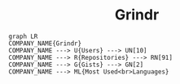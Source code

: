 <h1 align="center">Grindr</h1>

```mermaid
graph LR
COMPANY_NAME{Grindr}
COMPANY_NAME ---> U{Users} ---> UN[10]
COMPANY_NAME ---> R{Repositories} ---> RN[91]
COMPANY_NAME ---> G{Gists} ---> GN[2]
COMPANY_NAME ---> ML{Most Used<br>Languages}
```
